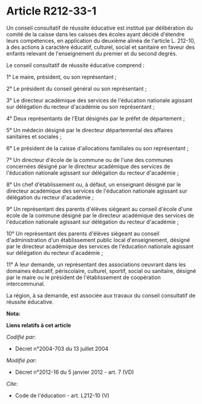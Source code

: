 # Article R212-33-1

Un conseil consultatif de réussite éducative est institué par délibération du comité de la caisse dans les caisses des écoles
ayant décidé d'étendre leurs compétences, en application du deuxième alinéa de l'article L. 212-10, à des actions à caractère
éducatif, culturel, social et sanitaire en faveur des enfants relevant de l'enseignement du premier et du second degrés. 

Le conseil consultatif de réussite éducative comprend : 

1° Le maire, président, ou son représentant ; 

2° Le président du conseil général ou son représentant ; 

3° Le directeur académique des services de l'éducation nationale agissant sur délégation du recteur d'académie ou son
représentant ; 

4° Deux représentants de l'Etat désignés par le préfet de département ; 

5° Un médecin désigné par le directeur départemental des affaires sanitaires et sociales ; 

6° Le président de la caisse d'allocations familiales ou son représentant ; 

7° Un directeur d'école de la commune ou de l'une des communes concernées désigné par le directeur académique des services de
l'éducation nationale agissant sur délégation du recteur d'académie ; 

8° Un chef d'établissement ou, à défaut, un enseignant désigné par le directeur académique des services de l'éducation
nationale agissant sur délégation du recteur d'académie ; 

9° Un représentant des parents d'élèves siégeant au conseil d'école d'une école de la commune désigné par le directeur
académique des services de l'éducation nationale agissant sur délégation du recteur d'académie ; 

10° Un représentant des parents d'élèves siégeant au conseil d'administration d'un établissement public local d'enseignement,
désigné par le directeur académique des services de l'éducation nationale agissant sur délégation du recteur d'académie ; 

11° A leur demande, un représentant des associations oeuvrant dans les domaines éducatif, périscolaire, culturel, sportif,
social ou sanitaire, désigné par le maire ou le président de l'établissement de coopération intercommunal. 

La région, à sa demande, est associée aux travaux du conseil consultatif de réussite éducative.

**Nota:**



**Liens relatifs à cet article**

_Codifié par_:

  - Décret n°2004-703 du 13 juillet 2004

_Modifié par_:

  - Décret n°2012-16 du 5 janvier 2012 - art. 7 (VD)

_Cite_:

  - Code de l'éducation - art. L212-10 (V)
